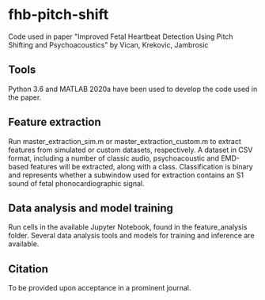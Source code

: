 # fhb-pitch-shift

Code used in paper "Improved Fetal Heartbeat Detection Using Pitch Shifting and Psychoacoustics" by Vican, Krekovic, Jambrosic

## Tools

Python 3.6 and MATLAB 2020a have been used to develop the code used in the paper. 

## Feature extraction

Run master_extraction_sim.m or master_extraction_custom.m to extract features from simulated or custom datasets, respectively.
A dataset in CSV format, including a number of classic audio, psychoacoustic and EMD-based features will be extracted, along with a class.
Classification is binary and represents whether a subwindow used for extraction contains an S1 sound of fetal phonocardiographic signal.

## Data analysis and model training

Run cells in the available Jupyter Notebook, found in the feature_analysis folder. Several data analysis tools and models for training and inference are available.

## Citation

To be provided upon acceptance in a prominent journal.